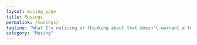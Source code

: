 ```yaml
---
layout: musing_page 
title: Musings
permalink: /musings/
tagline: "What I'm noticing or thinking about that doesn't warrant a full post at any given moment"
category: "Musing"
---
```

